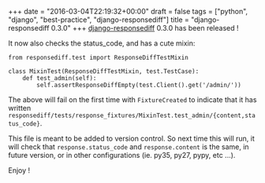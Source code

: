 +++
date = "2016-03-04T22:19:32+00:00"
draft = false
tags = ["python", "django", "best-practice", "django-responsediff"]
title = "django-responsediff 0.3.0"
+++
[django-responsediff](https://github.com/yourlabs/django-responsediff) 0.3.0 has been released !

It now also checks the status_code, and has a cute mixin:

    from responsediff.test import ResponseDiffTestMixin

    class MixinTest(ResponseDiffTestMixin, test.TestCase):
        def test_admin(self):
            self.assertResponseDiffEmpty(test.Client().get('/admin/'))

The above will fail on the first time with ``FixtureCreated`` to indicate that
it has written
``responsediff/tests/response_fixtures/MixinTest.test_admin/{content,status_code}``.

This file is meant to be added to version control. So next time this will run,
it will check that ``response.status_code`` and ``response.content`` is the
same, in future version, or in other configurations (ie. py35, py27, pypy, etc
...).

Enjoy !